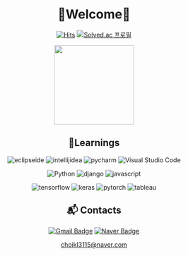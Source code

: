 <div align="center">


# 👋Welcome👋

[![Hits](https://hits.seeyoufarm.com/api/count/incr/badge.svg?url=https%3A%2F%2Fgithub.com%2Fyknlwca&count_bg=%2379C83D&title_bg=%23555555&icon=&icon_color=%23E7E7E7&title=Visited&edge_flat=false)](https://hits.seeyoufarm.com)
[![Solved.ac
프로필](http://mazassumnida.wtf/api/mini/generate_badge?boj=yknlwca)](https://solved.ac/yknlwca)



<p>
  <img height="180em" src="https://github-readme-stats.vercel.app/api/top-langs/?username=yknlwca&hide_progress=true&theme=gotham">
</p>




## 💪Learnings
![eclipseide](https://img.shields.io/badge/eclipseide-000000.svg?&style=for-the-badge&logo=eclipseide&logoColor=white)
![intellijidea](https://img.shields.io/badge/intellijidea-000000.svg?&style=for-the-badge&logo=intellijidea&logoColor=white)
![pycharm](https://img.shields.io/badge/pycharm-000000.svg?&style=for-the-badge&logo=pycharm&logoColor=white)
![Visual Studio Code](https://img.shields.io/badge/Visual%20Studio%20Code-000000.svg?&style=for-the-badge&logo=Visual%20Studio%20Code&logoColor=white)



![Python](https://img.shields.io/badge/Python-000000.svg?&style=for-the-badge&logo=Python&logoColor=white)
![django](https://img.shields.io/badge/django-000000.svg?&style=for-the-badge&logo=django&logoColor=white)
![javascript](https://img.shields.io/badge/javascript-000000.svg?&style=for-the-badge&logo=javascript&logoColor=white)


![tensorflow](https://img.shields.io/badge/tensorflow-000000.svg?&style=for-the-badge&logo=tensorflow&logoColor=white)
![keras](https://img.shields.io/badge/keras-000000.svg?&style=for-the-badge&logo=keras&logoColor=white)
![pytorch](https://img.shields.io/badge/pytorch-000000.svg?&style=for-the-badge&logo=pytorch&logoColor=white)
![tableau](https://img.shields.io/badge/tableau-000000.svg?&style=for-the-badge&logo=tableau&logoColor=white)

## :mailbox_with_mail: Contacts
[![Gmail Badge](https://img.shields.io/badge/Gmail-d14836?style=flat-square&logo=Gmail&logoColor=white&link=mailto:choikwanglim3115@gmail.com)](mailto:choikwanglim3115@gmail.com)
[![Naver Badge](https://img.shields.io/badge/Naver-03C75A?style=flat-square&logo=Naver&logoColor=white&link=mailto:choikl3115@naver.com)](mailto:choikl3115@naver.com)

choikl3115@naver.com

</div>
